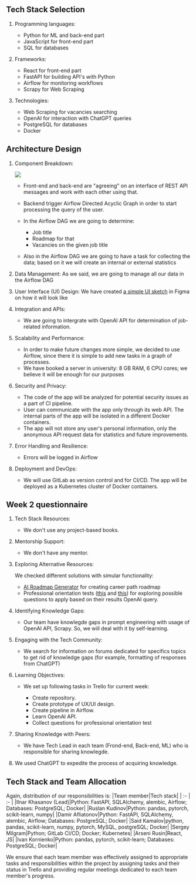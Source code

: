 ## Tech Stack Selection
1. Programming languages:

  	* Python for ML and back-end part
	* JavaScript for front-end part
	* SQL for databases

2. Frameworks:

	* React for front-end part
	* FastAPI for building API's with Python
	* Airflow for monitoring workflows
	* Scrapy for Web Scraping

3. Technologies:

	* Web Scraping for vacancies searching
	* OpenAI for interaction with ChatGPT queries
	* PostgreSQL for databases
	* Docker


## Architecture Design
1. Component Breakdown:

	![](https://github.com/IU-PR/Capstone_project/blob/AICareerGuide/static/AICareerGuide/architecture.png)

	* Front-end and back-end are "agreeing" on an interface of REST API messages and work with each other using that.
	* Backend trigger Airflow Directed Acyclic Graph in order to start processing the query of the user.
	* In the Airflow DAG we are going to determine:

		* Job title
		* Roadmap for that
		* Vacancies on the given job title
	
 	* Also in the Airflow DAG we are going to have a task for collecting the data; based on it we will create an internal or external statistics

2. Data Management:
	As we said, we are going to manage all our data in the Airflow DAG

3. User Interface (UI) Design:
	We have created [a simple UI sketch](https://www.figma.com/file/fECQWJjZB6fJCJnE5aKjCo/ai-roadmap.com-(Copy)?type=design&node-id=1403-2224) in Figma on how it will look like

4. Integration and APIs:
   	* We are going to intergrate with OpenAI API for determination of job-related information.

6. Scalability and Performance:
	* In order to make future changes more simple, we decided to use Airflow, since there it is simple to add new tasks in a graph of processes.
	* We have booked a server in university: 8 GB RAM, 6 CPU cores; we believe it will be enough for our purposes

7. Security and Privacy:

	* The code of the app will be analyzed for potential security issues as a part of CI pipeline.
	* User can communicate with the app only through its web API. The internal parts of the app will be isolated in a different Docker containers.
	* The app will not store any user's personal information, only the anonymous API request data for statistics and future improvements.

8. Error Handling and Resilience:
   	* Errors will be logged in Airflow

10. Deployment and DevOps:
    * We will use GitLab as version control and for CI/CD. The app will be deployed as a Kubernetes cluster of Docker containers.

## Week 2 questionnaire
1. Tech Stack Resources:

	* We don't use any project-based books.

2. Mentorship Support:

	* We don't have any mentor.

3. Exploring Alternative Resources:

	We checked different solutions with simular functionality:
	
	* [AI Roadmap Generator](https://ai-roadmap.com/) for creating career path roadmap
	* Professional orientation tests ([this](https://www.careerexplorer.com/career-test/) and [this](https://www.123test.com/career-test/)) for exploring possible questions to apply based on their results OpenAI query.

4. Identifying Knowledge Gaps:

	* Our team have knowlegde gaps in prompt engineering with usage of OpenAI API, Scrapy. So, we will deal with it by self-learning.

5. Engaging with the Tech Community:

	* We search for information on forums dedicated for specifics topics to get rid of knowledge gaps (for example, formatting of responses from ChatGPT)

6. Learning Objectives:

	* We set up following tasks in Trello for current week:

		* Create repository.
		* Create prototype of UX/UI design.
		* Create pipeline in Airflow.
		* Learn OpenAI API.
		* Collect questions for professional orientation test

7. Sharing Knowledge with Peers:

	* We have Tech Lead in each team (Frond-end, Back-end, ML) who is responsible for sharing knowlegde.

8. We used ChatGPT to expedite the process of acquiring knowledge.
## Tech Stack and Team Allocation 
Again, distribution of our responsibilities is:
|Team member|Tech stack|
| :- | :- |
|Ilnar Khasanov (Lead)|Python: FastAPI, SQLAlchemy, alembic, Airflow; Databases: PostgreSQL; Docker|
|Ruslan Kudinov|Python: pandas, pytorch, scikit-learn, numpy|
|Damir Afliatonov|Python: FastAPI, SQLAlchemy, alembic, Airflow; Databases: PostgreSQL; Docker|
|Said Kamalov|python, pandas, scikit-learn, numpy, pytorch, MySQL, postgreSQL; Docker|
|Sergey Milgram|Python; GitLab CI/CD; Docker; Kubernetes|
|Arseni Rusin|React, JS|
|Ivan Kornienko|Python: pandas, pytorch, scikit-learn; Databases: PostgreSQL; Docker|

We ensure that each team member was effectively assigned to appropriate tasks and responsibilities within the project by assigning tasks and their status in Trello and providing regular meetings dedicated to each team member's progress.
